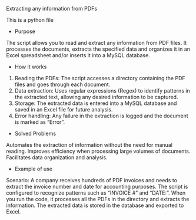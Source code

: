 Extracting any information from PDFs

This is a python file

- Purpose

The script allows you to read and extract any information from PDF files. It processes the documents, extracts the specified data and organizes it in an Excel spreadsheet and/or inserts it into a MySQL database.

- How it works
1. Reading the PDFs: The script accesses a directory containing the PDF files and goes through each document.
2. Data extraction: Uses regular expressions (Regex) to identify patterns in the extracted text, allowing any desired information to be captured.
3. Storage: The extracted data is entered into a MySQL database and saved in an Excel file for future analysis.
4. Error handling: Any failure in the extraction is logged and the document is marked as “Error”.

- Solved Problems

Automates the extraction of information without the need for manual reading.
Improves efficiency when processing large volumes of documents.
Facilitates data organization and analysis.

- Example of use

Scenario: A company receives hundreds of PDF invoices and needs to extract the invoice number and date for accounting purposes.
The script is configured to recognize patterns such as “INVOICE #” and “DATE:”.
When you run the code, it processes all the PDFs in the directory and extracts the information.
The extracted data is stored in the database and exported to Excel.
